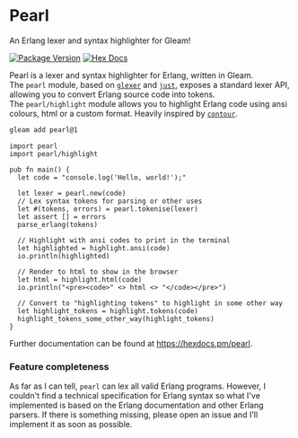 # Pearl

An Erlang lexer and syntax highlighter for Gleam!

[![Package Version](https://img.shields.io/hexpm/v/pearl)](https://hex.pm/packages/pearl)
[![Hex Docs](https://img.shields.io/badge/hex-docs-ffaff3)](https://hexdocs.pm/pearl/)

Pearl is a lexer and syntax highlighter for Erlang, written in Gleam.  
The `pearl` module, based on [`glexer`](https://hexdocs.mp/glexer) and
[`just`](https://hexdocs.mp/just), exposes a
standard lexer API, allowing you to convert Erlang source code into tokens.  
The `pearl/highlight` module allows you to highlight Erlang code using ansi
colours, html or a custom format. Heavily inspired by [`contour`](https://hexdocs.pm/contour).

```sh
gleam add pearl@1
```

```gleam
import pearl
import pearl/highlight

pub fn main() {
  let code = "console.log('Hello, world!');"

  let lexer = pearl.new(code)
  // Lex syntax tokens for parsing or other uses
  let #(tokens, errors) = pearl.tokenise(lexer)
  let assert [] = errors
  parse_erlang(tokens)

  // Highlight with ansi codes to print in the terminal
  let highlighted = highlight.ansi(code)
  io.println(highlighted)

  // Render to html to show in the browser
  let html = highlight.html(code)
  io.println("<pre><code>" <> html <> "</code></pre>")

  // Convert to "highlighting tokens" to highlight in some other way
  let highlight_tokens = highlight.tokens(code)
  highlight_tokens_some_other_way(highlight_tokens)
}
```

Further documentation can be found at <https://hexdocs.pm/pearl>.

### Feature completeness

As far as I can tell, `pearl` can lex all valid Erlang programs. However, I
couldn't find a technical specification for Erlang syntax so what I've implemented
is based on the Erlang documentation and other Erlang parsers. If there is
something missing, please open an issue and I'll implement it as soon as possible.
